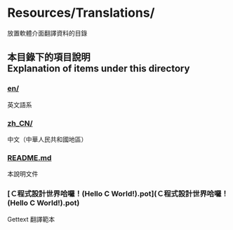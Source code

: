 # Resources/Translations/
放置軟體介面翻譯資料的目錄

## 本目錄下的項目說明<br />Explanation of items under this directory
### [en/](en/)
英文語系

### [zh_CN/](zh_CN/)
中文（中華人民共和國地區）

### [README.md](README.md)
本說明文件

### [Ｃ程式設計世界哈囉！(Hello C World!).pot](Ｃ程式設計世界哈囉！(Hello C World!).pot)
Gettext 翻譯範本

